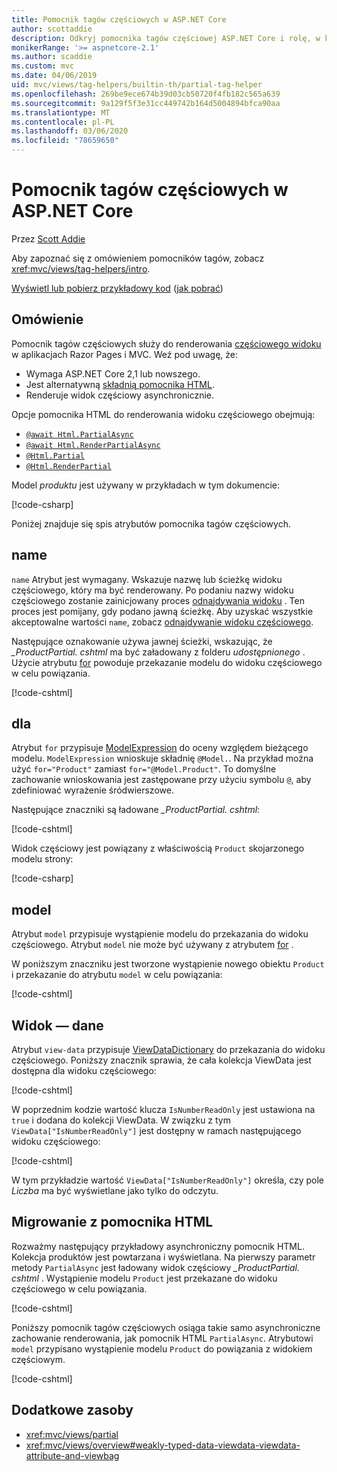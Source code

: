 ```yaml
---
title: Pomocnik tagów częściowych w ASP.NET Core
author: scottaddie
description: Odkryj pomocnika tagów częściowej ASP.NET Core i rolę, w której każda z jego atrybutów jest odtwarzana w wyniku renderowania częściowego widoku.
monikerRange: '>= aspnetcore-2.1'
ms.author: scaddie
ms.custom: mvc
ms.date: 04/06/2019
uid: mvc/views/tag-helpers/builtin-th/partial-tag-helper
ms.openlocfilehash: 269be9ece674b39d03cb50720f4fb182c565a639
ms.sourcegitcommit: 9a129f5f3e31cc449742b164d5004894bfca90aa
ms.translationtype: MT
ms.contentlocale: pl-PL
ms.lasthandoff: 03/06/2020
ms.locfileid: "78659650"
---
```

# <a name="partial-tag-helper-in-aspnet-core"></a>Pomocnik tagów częściowych w ASP.NET Core

Przez [Scott Addie](https://github.com/scottaddie)

Aby zapoznać się z omówieniem pomocników tagów, zobacz <xref:mvc/views/tag-helpers/intro>.

[Wyświetl lub pobierz przykładowy kod](https://github.com/dotnet/AspNetCore.Docs/tree/master/aspnetcore/mvc/views/tag-helpers/built-in/samples) ([jak pobrać](xref:index#how-to-download-a-sample))

## <a name="overview"></a>Omówienie

Pomocnik tagów częściowych służy do renderowania [częściowego widoku](xref:mvc/views/partial) w aplikacjach Razor Pages i MVC. Weź pod uwagę, że:

* Wymaga ASP.NET Core 2,1 lub nowszego.
* Jest alternatywną [składnią pomocnika HTML](xref:mvc/views/partial#reference-a-partial-view).
* Renderuje widok częściowy asynchronicznie.

Opcje pomocnika HTML do renderowania widoku częściowego obejmują:

* [`@await Html.PartialAsync`](/dotnet/api/microsoft.aspnetcore.mvc.rendering.htmlhelperpartialextensions.partialasync)
* [`@await Html.RenderPartialAsync`](/dotnet/api/microsoft.aspnetcore.mvc.rendering.htmlhelperpartialextensions.renderpartialasync)
* [`@Html.Partial`](/dotnet/api/microsoft.aspnetcore.mvc.rendering.htmlhelperpartialextensions.partial)
* [`@Html.RenderPartial`](/dotnet/api/microsoft.aspnetcore.mvc.rendering.htmlhelperpartialextensions.renderpartial)

Model *produktu* jest używany w przykładach w tym dokumencie:

[!code-csharp[](samples/TagHelpersBuiltIn/Models/Product.cs)]

Poniżej znajduje się spis atrybutów pomocnika tagów częściowych.

## <a name="name"></a>name

`name` Atrybut jest wymagany. Wskazuje nazwę lub ścieżkę widoku częściowego, który ma być renderowany. Po podaniu nazwy widoku częściowego zostanie zainicjowany proces [odnajdywania widoku](xref:mvc/views/overview#view-discovery) . Ten proces jest pomijany, gdy podano jawną ścieżkę. Aby uzyskać wszystkie akceptowalne wartości `name`, zobacz [odnajdywanie widoku częściowego](xref:mvc/views/partial#partial-view-discovery).

Następujące oznakowanie używa jawnej ścieżki, wskazując, że *_ProductPartial. cshtml* ma być załadowany z folderu *udostępnionego* . Użycie atrybutu [for](#for) powoduje przekazanie modelu do widoku częściowego w celu powiązania.

[!code-cshtml[](samples/TagHelpersBuiltIn/Pages/Product.cshtml?name=snippet_Name)]

## <a name="for"></a>dla

Atrybut `for` przypisuje [ModelExpression](/dotnet/api/microsoft.aspnetcore.mvc.viewfeatures.modelexpression) do oceny względem bieżącego modelu. `ModelExpression` wnioskuje składnię `@Model.`. Na przykład można użyć `for="Product"` zamiast `for="@Model.Product"`. To domyślne zachowanie wnioskowania jest zastępowane przy użyciu symbolu `@`, aby zdefiniować wyrażenie śródwierszowe.

Następujące znaczniki są ładowane *_ProductPartial. cshtml*:

[!code-cshtml[](samples/TagHelpersBuiltIn/Pages/Product.cshtml?name=snippet_For)]

Widok częściowy jest powiązany z właściwością `Product` skojarzonego modelu strony:

[!code-csharp[](samples/TagHelpersBuiltIn/Pages/Product.cshtml.cs?highlight=8)]

## <a name="model"></a>model

Atrybut `model` przypisuje wystąpienie modelu do przekazania do widoku częściowego. Atrybut `model` nie może być używany z atrybutem [for](#for) .

W poniższym znaczniku jest tworzone wystąpienie nowego obiektu `Product` i przekazanie do atrybutu `model` w celu powiązania:

[!code-cshtml[](samples/TagHelpersBuiltIn/Pages/Product.cshtml?name=snippet_Model)]

## <a name="view-data"></a>Widok — dane

Atrybut `view-data` przypisuje [ViewDataDictionary](/dotnet/api/microsoft.aspnetcore.mvc.viewfeatures.viewdatadictionary) do przekazania do widoku częściowego. Poniższy znacznik sprawia, że cała kolekcja ViewData jest dostępna dla widoku częściowego:

[!code-cshtml[](samples/TagHelpersBuiltIn/Pages/Product.cshtml?name=snippet_ViewData&highlight=5-)]

W poprzednim kodzie wartość klucza `IsNumberReadOnly` jest ustawiona na `true` i dodana do kolekcji ViewData. W związku z tym `ViewData["IsNumberReadOnly"]` jest dostępny w ramach następującego widoku częściowego:

[!code-cshtml[](samples/TagHelpersBuiltIn/Pages/Shared/_ProductViewDataPartial.cshtml?highlight=5)]

W tym przykładzie wartość `ViewData["IsNumberReadOnly"]` określa, czy pole *Liczba* ma być wyświetlane jako tylko do odczytu.

## <a name="migrate-from-an-html-helper"></a>Migrowanie z pomocnika HTML

Rozważmy następujący przykładowy asynchroniczny pomocnik HTML. Kolekcja produktów jest powtarzana i wyświetlana. Na pierwszy parametr metody `PartialAsync` jest ładowany widok częściowy *_ProductPartial. cshtml* . Wystąpienie modelu `Product` jest przekazane do widoku częściowego w celu powiązania.

[!code-cshtml[](samples/TagHelpersBuiltIn/Pages/Products.cshtml?name=snippet_HtmlHelper&highlight=3)]

Poniższy pomocnik tagów częściowych osiąga takie samo asynchroniczne zachowanie renderowania, jak pomocnik HTML `PartialAsync`. Atrybutowi `model` przypisano wystąpienie modelu `Product` do powiązania z widokiem częściowym.

[!code-cshtml[](samples/TagHelpersBuiltIn/Pages/Products.cshtml?name=snippet_TagHelper&highlight=3)]

## <a name="additional-resources"></a>Dodatkowe zasoby

* <xref:mvc/views/partial>
* <xref:mvc/views/overview#weakly-typed-data-viewdata-viewdata-attribute-and-viewbag>
